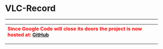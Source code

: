 # VLC-Record #


---

| <font color='red'><b>Since Google Code will close its doors the project is now hosted at:</b></font> **[GitHub](http://jo2003.github.io/vlc_record)** |
|:------------------------------------------------------------------------------------------------------------------------------------------------------|



---
